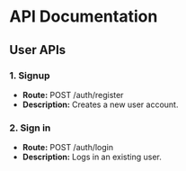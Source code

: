 # API Documentation

## User APIs

### 1. Signup

- **Route:** POST /auth/register
- **Description:** Creates a new user account.

### 2. Sign in

- **Route:** POST /auth/login
- **Description:** Logs in an existing user.

